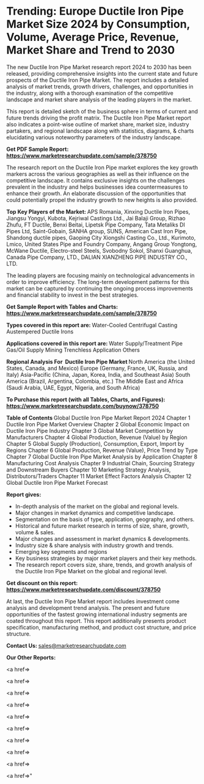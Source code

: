 # Trending: Europe Ductile Iron Pipe Market Size 2024 by Consumption, Volume, Average Price, Revenue, Market Share and Trend to 2030

The new Ductile Iron Pipe Market research report 2024 to 2030 has been released, providing comprehensive insights into the current state and future prospects of the Ductile Iron Pipe Market. The report includes a detailed analysis of market trends, growth drivers, challenges, and opportunities in the industry, along with a thorough examination of the competitive landscape and market share analysis of the leading players in the market.

This report is detailed sketch of the business sphere in terms of current and future trends driving the profit matrix. The Ductile Iron Pipe Market report also indicates a point-wise outline of market share, market size, industry partakers, and regional landscape along with statistics, diagrams, &amp; charts elucidating various noteworthy parameters of the industry landscape.

<strong><b>Get PDF Sample Report: <a href=https://www.marketresearchupdate.com/sample/378750>https://www.marketresearchupdate.com/sample/378750</a></b></strong>

The research report on the Ductile Iron Pipe market explores the key growth markers across the various geographies as well as their influence on the competitive landscape. It contains exclusive insights on the challenges prevalent in the industry and helps businesses idea countermeasures to enhance their growth. An elaborate discussion of the opportunities that could potentially propel the industry growth to new heights is also provided.

<strong><b>Top Key Players of the Market:
</b></strong>APS Romania, Xinxing Ductile Iron Pipes, Jiangsu Yongyi, Kubota, Kejriwal Castings Ltd., Jai Balaji Group, Rizhao Zhufu, FT Ductile, Benxi Beitai, Lipetsk Pipe Company, Tata Metaliks DI Pipes Ltd, Saint-Gobain, SANHA group, SUNS, American Cast Iron Pipe, Shandong ductile pipes, Gaoping City Xiongshi Casting Co., Ltd., Kurimoto, Lmico, United States Pipe and Foundry Company, Angang Group Yongtong, McWane Ductile, Electro-steel Steels, Svobodny Sokol, Shanxi Guanghua, Canada Pipe Company, LTD., DALIAN XIANZHENG PIPE INDUSTRY CO., LTD.<strong><b>
</b></strong>

The leading players are focusing mainly on technological advancements in order to improve efficiency. The long-term development patterns for this market can be captured by continuing the ongoing process improvements and financial stability to invest in the best strategies.

<strong><b>Get Sample Report with Tables and Charts: <a href=https://www.marketresearchupdate.com/sample/378750>https://www.marketresearchupdate.com/sample/378750</a></b></strong>

<strong><b>Types covered in this report are:
</b></strong>Water-Cooled Centrifugal Casting
Austempered Ductile Irons<strong><b>
</b></strong>

<strong><b>Applications covered in this report are:
</b></strong>Water Supply/Treatment Pipe
Gas/Oil Supply
Mining
Trenchless Application
Others<strong><b>
</b></strong>

<strong><b>Regional Analysis For  Ductile Iron Pipe Market</b></strong><strong><b>
</b></strong>North America (the United States, Canada, and Mexico)
Europe (Germany, France, UK, Russia, and Italy)
Asia-Pacific (China, Japan, Korea, India, and Southeast Asia)
South America (Brazil, Argentina, Colombia, etc.)
The Middle East and Africa (Saudi Arabia, UAE, Egypt, Nigeria, and South Africa)

<strong><b>To Purchase this report (with all Tables, Charts, and Figures): <a href=https://www.marketresearchupdate.com/buynow/378750>https://www.marketresearchupdate.com/buynow/378750</a></b></strong>

<strong><b>Table of Contents</b></strong><strong><b>
</b></strong>Global Ductile Iron Pipe Market Report 2024
Chapter 1 Ductile Iron Pipe Market Overview
Chapter 2 Global Economic Impact on Ductile Iron Pipe Industry
Chapter 3 Global Market Competition by Manufacturers
Chapter 4 Global Production, Revenue (Value) by Region
Chapter 5 Global Supply (Production), Consumption, Export, Import by Regions
Chapter 6 Global Production, Revenue (Value), Price Trend by Type
Chapter 7 Global Ductile Iron Pipe Market Analysis by Application
Chapter 8 Manufacturing Cost Analysis
Chapter 9 Industrial Chain, Sourcing Strategy and Downstream Buyers
Chapter 10 Marketing Strategy Analysis, Distributors/Traders
Chapter 11 Market Effect Factors Analysis
Chapter 12 Global Ductile Iron Pipe Market Forecast

<strong><b>Report gives:</b></strong>

- In-depth analysis of the market on the global and regional levels.
- Major changes in market dynamics and competitive landscape.
- Segmentation on the basis of type, application, geography, and others.
- Historical and future market research in terms of size, share, growth, volume &amp; sales.
- Major changes and assessment in market dynamics &amp; developments.
- Industry size &amp; share analysis with industry growth and trends.
- Emerging key segments and regions
- Key business strategies by major market players and their key methods.
- The research report covers size, share, trends, and growth analysis of the Ductile Iron Pipe Market on the global and regional level.

<strong><b>Get discount on this report: <a href=https://www.marketresearchupdate.com/discount/378750>https://www.marketresearchupdate.com/discount/378750</a></b></strong>

At last, the Ductile Iron Pipe Market report includes investment come analysis and development trend analysis. The present and future opportunities of the fastest growing international industry segments are coated throughout this report. This report additionally presents product specification, manufacturing method, and product cost structure, and price structure.

<strong><b>Contact Us:
</b></strong>sales@marketresearchupdate.com

<strong>Our Other Reports:</strong>

<a href=></a>

<a href=></a>

<a href=></a>

<a href=></a>

<a href=></a>

<a href=></a>

<a href=></a>

<a href=></a>

<a href=></a>

<a href=></a>"
